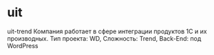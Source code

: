 # uit
uit-trend
Компания работает в сфере интеграции продуктов 1С и их производных. Тип проекта: WD, Сложность: Trend, Back-End: под WordPress
